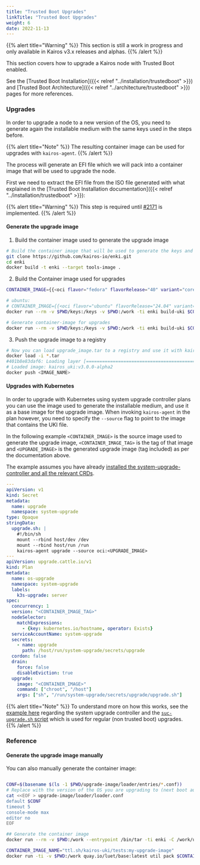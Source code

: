 ```yaml
---
title: "Trusted Boot Upgrades"
linkTitle: "Trusted Boot Upgrades"
weight: 6
date: 2022-11-13
---
```



{{% alert title="Warning" %}}
This section is still a work in progress and only available in Kairos v3.x releases and alphas.
{{% /alert %}}

This section covers how to upgrade a Kairos node with Trusted Boot enabled.

See the [Trusted Boot Installation]({{< relref "../installation/trustedboot" >}}) and [Trusted Boot Architecture]({{< relref "../architecture/trustedboot" >}}) pages for more references. 

### Upgrades

In order to upgrade a node to a new version of the OS, you need to generate again the installable medium with the same keys used in the steps before.

{{% alert title="Note" %}}
The resulting container image can be used for upgrades with `kairos-agent`.
{{% /alert %}}

The process will generate an EFI file which we will pack into a container image that will be used to upgrade the node.

First we need to extract the EFI file from the ISO file generated with what explained in the [Trusted Boot Installation documentation]({{< relref "../installation/trustedboot" >}}):

{{% alert title="Warning" %}}
This step is required until [#2171](https://github.com/kairos-io/kairos/issues/2171) is implemented.
{{% /alert %}}

#### Generate the upgrade image

1. Build the container image used to generate the upgrade image

```bash
# Build the container image that will be used to generate the keys and installable medium
git clone https://github.com/kairos-io/enki.git
cd enki
docker build -t enki --target tools-image .
```

2. Build the Container image used for upgrades

```bash
CONTAINER_IMAGE={{<oci flavor="fedora" flavorRelease="40" variant="core">}}

# ubuntu:
# CONTAINER_IMAGE={{<oci flavor="ubuntu" flavorRelease="24.04" variant="core">}}
docker run --rm -v $PWD/keys:/keys -v $PWD:/work -ti enki build-uki $CONTAINER_IMAGE -t uki -d /work/upgrade-image -k /keys

# Generate container-image for upgrades
docker run --rm -v $PWD/keys:/keys -v $PWD:/work -ti enki build-uki $CONTAINER_IMAGE -t container -d /work/upgrade-image -k /keys
```

3. Push the upgrade image to a registry

```bash
# Now you can load upgrade_image.tar to a registry and use it with kairos-agent
docker load -i *.tar
#401b8e83daf6: Loading layer [==================================================>]  1.263GB/1.263GB
# Loaded image: kairos_uki:v3.0.0-alpha2
docker push <IMAGE_NAME>
```

#### Upgrades with Kubernetes

In order to upgrade with Kubernetes using system upgrade controller plans you can use the image used to generate the installable medium, and use it as a base image for the upgrade image. 
When invoking `kairos-agent` in the plan however, you need to specify the `--source` flag to point to the image that contains the UKI file.

In the following example `<CONTAINER_IMAGE>` is the source image used to generate the upgrade image, `<CONTAINER_IMAGE_TAG>` is the tag of that image and `<UPGRADE_IMAGE>` is the generated upgrade image (tag included) as per the documentation above.

The example assumes you have already [installed the system-upgrade-controller and all the relevant CRDs](https://github.com/rancher/system-upgrade-controller?tab=readme-ov-file#deploying).

```yaml
---
apiVersion: v1
kind: Secret
metadata:
  name: upgrade
  namespace: system-upgrade
type: Opaque
stringData:
  upgrade.sh: |
    #!/bin/sh
    mount --rbind host/dev /dev
    mount --rbind host/run /run
    kairos-agent upgrade --source oci:<UPGRADE_IMAGE>
---
apiVersion: upgrade.cattle.io/v1
kind: Plan
metadata:
  name: os-upgrade
  namespace: system-upgrade
  labels:
    k3s-upgrade: server
spec:
  concurrency: 1
  version: "<CONTAINER_IMAGE_TAG>"
  nodeSelector:
    matchExpressions:
      - {key: kubernetes.io/hostname, operator: Exists}
  serviceAccountName: system-upgrade
  secrets:
    - name: upgrade
      path: /host/run/system-upgrade/secrets/upgrade
  cordon: false
  drain:
    force: false
    disableEviction: true
  upgrade:
    image: "<CONTAINER_IMAGE>"
    command: ["chroot", "/host"]
    args: ["sh", "/run/system-upgrade/secrets/upgrade/upgrade.sh"]
```

{{% alert title="Note" %}}
To understand more on how this works, see the [example here](https://github.com/rancher/system-upgrade-controller/blob/master/examples/ubuntu/bionic.yaml) regarding
the system upgrade controller and the [`suc-upgrade.sh` script](https://github.com/kairos-io/packages/blob/821de2dded0c2f590b539261002c5d257fb8ea07/packages/system/suc-upgrade/suc-upgrade.sh#L13-L15)
which is used for regular (non trusted boot) upgrades.
{{% /alert %}}

### Reference


#### Generate the upgrade image manually

You can also manually generate the container image:

```bash

CONF=$(basename $(ls -1 $PWD/upgrade-image/loader/entries/*.conf))
# Replace with the version of the OS you are upgrading to (next boot auto selection)
cat <<EOF > upgrade-image/loader/loader.conf
default $CONF
timeout 5
console-mode max
editor no
EOF

## Generate the container image
docker run --rm -v $PWD:/work --entrypoint /bin/tar -ti enki -C /work/upgrade-image -cf /work/src.tar .

CONTAINER_IMAGE_NAME="ttl.sh/kairos-uki/tests:my-upgrade-image"
docker run -ti -v $PWD:/work quay.io/luet/base:latest util pack $CONTAINER_IMAGE_NAME /work/src.tar /work/upgrade_image.tar

```
